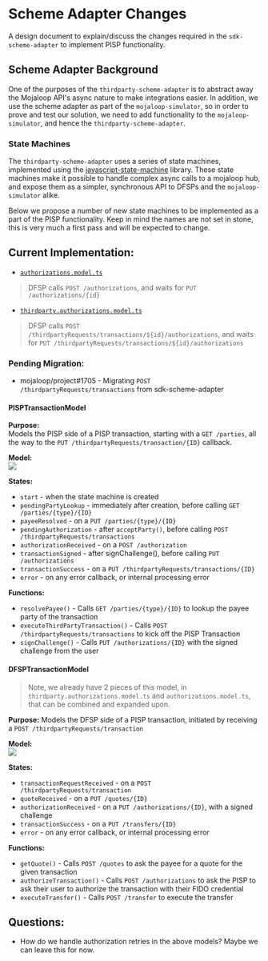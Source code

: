 # Scheme Adapter Changes

<!-- TODO: Lewis update this doc -->

A design document to explain/discuss the changes required in the `sdk-scheme-adapter` to implement PISP functionality.

## Scheme Adapter Background

One of the purposes of the `thirdparty-scheme-adapter` is to abstract away the Mojaloop API's async nature to make integrations easier. In addition, we use the scheme adapter as part of the `mojaloop-simulator`, so in order to prove and test our solution, we need to add functionality to the `mojaloop-simulator`, and hence the `thirdparty-scheme-adapter`.

### State Machines

The `thirdparty-scheme-adapter` uses a series of state machines, implemented using the [javascript-state-machine](https://github.com/jakesgordon/javascript-state-machine) library. These state machines make it possible to handle complex async calls to a mojaloop hub, and expose them as a simpler, synchronous API to DFSPs and the `mojaloop-simulator` alike.

Below we propose a number of new state machines to be implemented as a part of the PISP functionality. Keep in mind the names are not set in stone, this is very much a first pass and will be expected to change.

## Current Implementation:

- [`authorizations.model.ts`](../src/models/outbound/authorizations.model.ts)
> DFSP calls `POST /authorizations`, and waits for `PUT /authorizations/{id}`
- [`thirdparty.authorizations.model.ts`](../src/models/outbound/thirdparty.authorizations.model.ts)
> DFSP calls `POST /thirdpartyRequests/transactions/${id}/authorizations`, and waits for `PUT /thirdpartyRequests/transactions/${id}/authorizations`

### Pending Migration:

- mojaloop/project#1705 - Migrating `POST /thirdpartyRequests/transactions` from sdk-scheme-adapter


#### PISPTransactionModel

**Purpose:**   
Models the PISP side of a PISP transaction, starting with a `GET /parties`, all the way to the `PUT /thirdpartyRequests/transaction/{ID}` callback.

**Model:**  
![](./out/sequence/PispTransactionModel/PispTransactionModel.png)

**States:**
- `start` - when the state machine is created
- `pendingPartyLookup` - immediately after creation, before calling `GET /parties/{type}/{ID}`
- `payeeResolved` - on a `PUT /parties/{type}/{ID}`
- `pendingAuthorization` - after `acceptParty()`, before calling `POST /thirdpartyRequests/transactions`
- `authorizationReceived` - on a `POST /authorization`
- `transactionSigned` - after signChallenge(), before calling `PUT /authorizations`
- `transactionSuccess` - on a `PUT /thirdpartyRequests/transactions/{ID}`
- `error` - on any error callback, or internal processing error

**Functions:**
- `resolvePayee()` - Calls `GET /parties/{type}/{ID}` to lookup the payee party of the transaction
- `executeThirdPartyTransaction()` - Calls `POST /thirdpartyRequests/transactions` to kick off the PISP Transaction
- `signChallenge()` - Calls `PUT /authorizations/{ID}` with the signed challenge from the user


#### DFSPTransactionModel

> Note, we already have 2 pieces of this model, in `thirdparty.authorizations.model.ts` and `authorizations.model.ts`, that can be combined and expanded upon.

**Purpose:** 
Models the DFSP side of a PISP transaction, initiated by receiving a `POST /thirdpartyRequests/transaction`

**Model:**  
![](./out/sequence/DFSPTransactionModel/DFSPTransactionModel.png)

**States:**
- `transactionRequestReceived` - on a `POST /thirdpartyRequests/transaction`
- `quoteReceived` - on a `PUT /quotes/{ID}`
- `authorizationReceived` - on a `PUT /authorizations/{ID}`, with a signed challenge
- `transactionSuccess` - on a `PUT /transfers/{ID}`
- `error` - on any error callback, or internal processing error

**Functions:**
- `getQuote()` - Calls `POST /quotes` to ask the payee for a quote for the given transaction
- `authorizeTransaction()` - Calls `POST /authorizations` to ask the PISP to ask their user to authorize the transaction with their FIDO credential
- `executeTransfer()` - Calls `POST /transfer` to execute the transfer

## Questions:

- How do we handle authorization retries in the above models? Maybe we can leave this for now.
